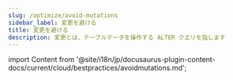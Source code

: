 ```yaml
---
slug: /optimize/avoid-mutations
sidebar_label: 変更を避ける
title: 変更を避ける
description: 変更とは、テーブルデータを操作する ALTER クエリを指します
---
```


import Content from '@site/i18n/jp/docusaurus-plugin-content-docs/current/cloud/bestpractices/avoidmutations.md';

<Content />
